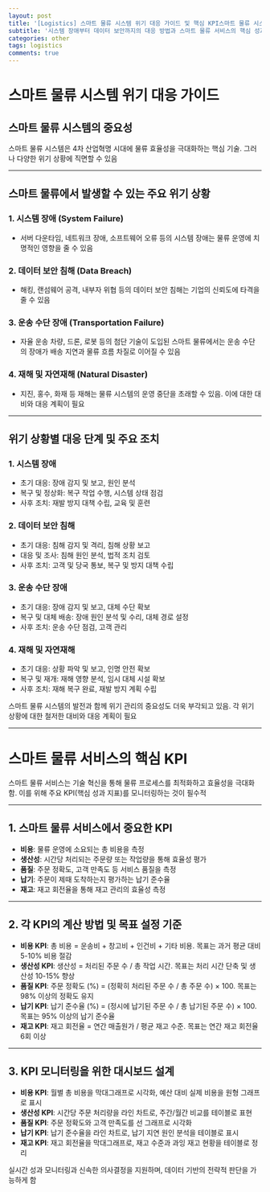 ```yaml
---
layout: post
title: '[Logistics] 스마트 물류 시스템 위기 대응 가이드 및 핵심 KPI스마트 물류 시스템 위기 대응 가이드 및 핵심 KPI'
subtitle: '시스템 장애부터 데이터 보안까지의 대응 방법과 스마트 물류 서비스의 핵심 성과 지표(KPI)'
categories: other
tags: logistics
comments: true
---
```



# 스마트 물류 시스템 위기 대응 가이드

## 스마트 물류 시스템의 중요성

스마트 물류 시스템은 4차 산업혁명 시대에 물류 효율성을 극대화하는 핵심 기술. 그러나 다양한 위기 상황에 직면할 수 있음

---

## 스마트 물류에서 발생할 수 있는 주요 위기 상황

### 1. 시스템 장애 (System Failure)
- 서버 다운타임, 네트워크 장애, 소프트웨어 오류 등의 시스템 장애는 물류 운영에 치명적인 영향을 줄 수 있음

### 2. 데이터 보안 침해 (Data Breach)
- 해킹, 랜섬웨어 공격, 내부자 위협 등의 데이터 보안 침해는 기업의 신뢰도에 타격을 줄 수 있음

### 3. 운송 수단 장애 (Transportation Failure)
- 자율 운송 차량, 드론, 로봇 등의 첨단 기술이 도입된 스마트 물류에서는 운송 수단의 장애가 배송 지연과 물류 흐름 차질로 이어질 수 있음

### 4. 재해 및 자연재해 (Natural Disaster)
- 지진, 홍수, 화재 등 재해는 물류 시스템의 운영 중단을 초래할 수 있음. 이에 대한 대비와 대응 계획이 필요

---

## 위기 상황별 대응 단계 및 주요 조치

### 1. 시스템 장애
- 초기 대응: 장애 감지 및 보고, 원인 분석
- 복구 및 정상화: 복구 작업 수행, 시스템 상태 점검
- 사후 조치: 재발 방지 대책 수립, 교육 및 훈련

### 2. 데이터 보안 침해
- 초기 대응: 침해 감지 및 격리, 침해 상황 보고
- 대응 및 조사: 침해 원인 분석, 법적 조치 검토
- 사후 조치: 고객 및 당국 통보, 복구 및 방지 대책 수립

### 3. 운송 수단 장애
- 초기 대응: 장애 감지 및 보고, 대체 수단 확보
- 복구 및 대체 배송: 장애 원인 분석 및 수리, 대체 경로 설정
- 사후 조치: 운송 수단 점검, 고객 관리

### 4. 재해 및 자연재해
- 초기 대응: 상황 파악 및 보고, 인명 안전 확보
- 복구 및 재개: 재해 영향 분석, 임시 대체 시설 확보
- 사후 조치: 재해 복구 완료, 재발 방지 계획 수립

스마트 물류 시스템의 발전과 함께 위기 관리의 중요성도 더욱 부각되고 있음. 각 위기 상황에 대한 철저한 대비와 대응 계획이 필요

---

# 스마트 물류 서비스의 핵심 KPI

스마트 물류 서비스는 기술 혁신을 통해 물류 프로세스를 최적화하고 효율성을 극대화함. 이를 위해 주요 KPI(핵심 성과 지표)를 모니터링하는 것이 필수적

---

## 1. 스마트 물류 서비스에서 중요한 KPI

- **비용**: 물류 운영에 소요되는 총 비용을 측정
- **생산성**: 시간당 처리되는 주문량 또는 작업량을 통해 효율성 평가
- **품질**: 주문 정확도, 고객 만족도 등 서비스 품질을 측정
- **납기**: 주문이 제때 도착하는지 평가하는 납기 준수율
- **재고**: 재고 회전율을 통해 재고 관리의 효율성 측정

---

## 2. 각 KPI의 계산 방법 및 목표 설정 기준

- **비용 KPI**: 총 비용 = 운송비 + 창고비 + 인건비 + 기타 비용. 목표는 과거 평균 대비 5-10% 비용 절감
- **생산성 KPI**: 생산성 = 처리된 주문 수 / 총 작업 시간. 목표는 처리 시간 단축 및 생산성 10-15% 향상
- **품질 KPI**: 주문 정확도 (%) = (정확히 처리된 주문 수 / 총 주문 수) × 100. 목표는 98% 이상의 정확도 유지
- **납기 KPI**: 납기 준수율 (%) = (정시에 납기된 주문 수 / 총 납기된 주문 수) × 100. 목표는 95% 이상의 납기 준수율
- **재고 KPI**: 재고 회전율 = 연간 매출원가 / 평균 재고 수준. 목표는 연간 재고 회전율 6회 이상

---

## 3. KPI 모니터링을 위한 대시보드 설계

- **비용 KPI**: 월별 총 비용을 막대그래프로 시각화, 예산 대비 실제 비용을 원형 그래프로 표시
- **생산성 KPI**: 시간당 주문 처리량을 라인 차트로, 주간/월간 비교를 테이블로 표현
- **품질 KPI**: 주문 정확도와 고객 만족도를 선 그래프로 시각화
- **납기 KPI**: 납기 준수율을 라인 차트로, 납기 지연 원인 분석을 테이블로 표시
- **재고 KPI**: 재고 회전율을 막대그래프로, 재고 수준과 과잉 재고 현황을 테이블로 정리

실시간 성과 모니터링과 신속한 의사결정을 지원하며, 데이터 기반의 전략적 판단을 가능하게 함
